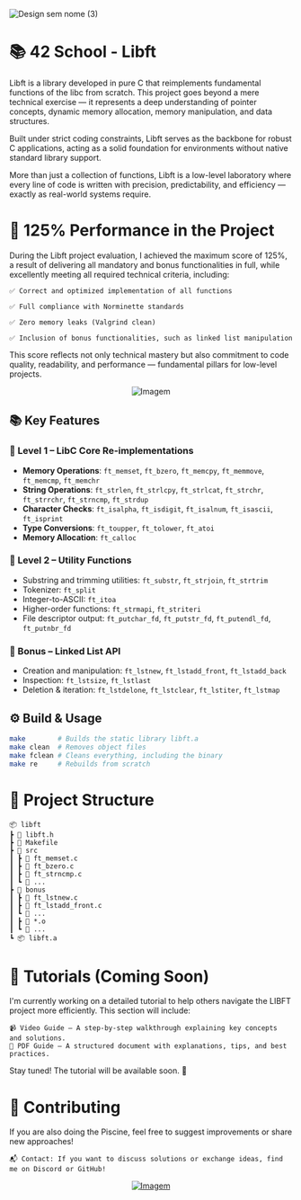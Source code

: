 ![Design sem nome (3)](https://github.com/user-attachments/assets/ae8abc52-38ee-40c8-9233-e07b7ac33f45)

# 📚 42 School - Libft

Libft is a library developed in pure C that reimplements fundamental functions of the libc from scratch. This project goes beyond a mere technical exercise — it represents a deep understanding of pointer concepts, dynamic memory allocation, memory manipulation, and data structures.

Built under strict coding constraints, Libft serves as the backbone for robust C applications, acting as a solid foundation for environments without native standard library support.

More than just a collection of functions, Libft is a low-level laboratory where every line of code is written with precision, predictability, and efficiency — exactly as real-world systems require.

# 🏅 125% Performance in the Project

During the Libft project evaluation, I achieved the maximum score of 125%, a result of delivering all mandatory and bonus functionalities in full, while excellently meeting all required technical criteria, including:

    ✅ Correct and optimized implementation of all functions

    ✅ Full compliance with Norminette standards

    ✅ Zero memory leaks (Valgrind clean)

    ✅ Inclusion of bonus functionalities, such as linked list manipulation

  This score reflects not only technical mastery but also commitment to code quality, readability, and performance — fundamental pillars for low-level projects.

<p align="center">
  <img src="https://github.com/user-attachments/assets/1dae4946-6c1a-4e37-9d2e-eaf0fda7858e](https://github.com/user-attachments/assets/f3a5d881-f36f-440e-bd37-9d618c395e44" alt="Imagem" />
</p>

## 📚 Key Features

### 🔹 Level 1 – LibC Core Re-implementations

- **Memory Operations**: `ft_memset`, `ft_bzero`, `ft_memcpy`, `ft_memmove`, `ft_memcmp`, `ft_memchr`
- **String Operations**: `ft_strlen`, `ft_strlcpy`, `ft_strlcat`, `ft_strchr`, `ft_strrchr`, `ft_strncmp`, `ft_strdup`
- **Character Checks**: `ft_isalpha`, `ft_isdigit`, `ft_isalnum`, `ft_isascii`, `ft_isprint`
- **Type Conversions**: `ft_toupper`, `ft_tolower`, `ft_atoi`
- **Memory Allocation**: `ft_calloc`

### 🔹 Level 2 – Utility Functions

- Substring and trimming utilities: `ft_substr`, `ft_strjoin`, `ft_strtrim`
- Tokenizer: `ft_split`
- Integer-to-ASCII: `ft_itoa`
- Higher-order functions: `ft_strmapi`, `ft_striteri`
- File descriptor output: `ft_putchar_fd`, `ft_putstr_fd`, `ft_putendl_fd`, `ft_putnbr_fd`

### 🔹 Bonus – Linked List API

- Creation and manipulation: `ft_lstnew`, `ft_lstadd_front`, `ft_lstadd_back`
- Inspection: `ft_lstsize`, `ft_lstlast`
- Deletion & iteration: `ft_lstdelone`, `ft_lstclear`, `ft_lstiter`, `ft_lstmap`
## ⚙️ Build & Usage

```bash
make        # Builds the static library libft.a
make clean  # Removes object files
make fclean # Cleans everything, including the binary
make re     # Rebuilds from scratch
```
# 📁 Project Structure
    📦 libft  
    ┣ 📜 libft.h  
    ┣ 📜 Makefile  
    ┣ 📂 src  
    ┃ ┣ 📜 ft_memset.c  
    ┃ ┣ 📜 ft_bzero.c  
    ┃ ┣ 📜 ft_strncmp.c  
    ┃ ┗ 📜 ...
    ┣ 📂 bonus  
    ┃ ┣ 📜 ft_lstnew.c  
    ┃ ┣ 📜 ft_lstadd_front.c  
    ┃ ┗ 📜 ...  
    ┃ ┣ 📜 *.o  
    ┃ ┗ 📜 ...  
    ┗ 📦 libft.a  

# 🚧 Tutorials (Coming Soon)

I'm currently working on a detailed tutorial to help others navigate the LIBFT project more efficiently. This section will include:

    📹 Video Guide – A step-by-step walkthrough explaining key concepts and solutions.
    📄 PDF Guide – A structured document with explanations, tips, and best practices.

Stay tuned! The tutorial will be available soon. 🚀

# 🤝 Contributing

If you are also doing the Piscine, feel free to suggest improvements or share new approaches!

    📬 Contact: If you want to discuss solutions or exchange ideas, find me on Discord or GitHub!

<p align="center">
  <a href="https://github.com/allancrabelo" target="_blank" rel="noopener noreferrer">
    <img src="https://github.com/user-attachments/assets/60cc3bc7-fb89-435b-af30-3da855287fce" alt="Imagem" />
  </a>
</p>
